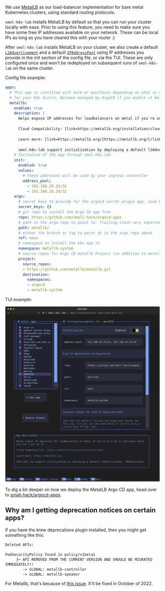 We use [MetalLB](https://metallb.org/) as our load-balancer implementation for bare metal Kubernetes clusters, using standard routing protocols.

`smol-k8s-lab` installs MetalLB by default so that you can run your cluster locally with ease. Prior to using this feature, you need to make sure you have some free IP addresses available on your network. These can be local IPs as long as you have cleared this with your router :)

After `smol-k8s-lab` installs MetalLB on your cluster, we also create a default [`L2Advertisement`](https://metallb.org/configuration/_advanced_l2_configuration/) and a default [`IPAddressPool`](https://metallb.org/configuration/_advanced_ipaddresspool_configuration/) using IP addresses you provide in the init section of the config file, or via the TUI. These are only configured once and won't be redeployed on subsequent runs of `smol-k8s-lab` on the same cluster.

Config file example:

```yaml
apps:
  # This app is installed with helm or manifests depending on what is recommended
  # for your k8s distro. Becomes managed by ArgoCD if you enable it below
  metallb:
    enabled: true
    description: |
      Helps expose IP addresses for loadbalancers on metal if you're on a vm or container where you can't get an IP.

      Cloud Compatibility: [link=https://metallb.org/installation/clouds/]https://metallb.org/installation/clouds/[/link]

      Learn more: [link=https://metallb.org/]https://metallb.org/[/link]

      smol-k8s-lab support initialization by deploying a default l2Advertisement  IPAddressPool.
    # Initialize of the app through smol-k8s-lab
    init:
      enabled: true
      values:
        # these addresses will be used by your ingress controller
        address_pool:
          - 192.168.20.23/32
          - 192.168.20.24/32
    argo:
      # secret keys to provide for the argocd secret plugin app, none by default
      secret_keys: {}
      # git repo to install the Argo CD app from
      repo: https://github.com/small-hack/argocd-apps
      # path in the argo repo to point to. Trailing slash very important!
      path: metallb/
      # either the branch or tag to point at in the argo repo above
      ref: main
      # namespace to install the k8s app in
      namespace: metallb-system
      # source repos for Argo CD metallb Project (in addition to metallb.argo.repo)
      project:
        source_repos:
        - https://github.com/metallb/metallb.git
        destination:
          namespaces:
          - argocd
          - metallb-system
```

TUI example:

[<img src="/assets/images/screenshots/metallb_example.svg" alt="terminal screenshot of smol-k8s-lab on the apps screen showing the app list on the left with metallb highlighted. On the right, there is a config panel for metallb with initialization enabled switch set to True and one init field titled address pool. The input field has the following text: 192.168.20.23/32, 192.168.20.24/32. below is the rest of the normal apps screen which is details further in the tui docs.">](/assets/images/screenshots/metallb_example.svg)

To dig a bit deeper on how we deploy the MetalLB Argo CD app, head over to [small-hack/argocd-apps](https://github.com/small-hack/argocd-apps/tree/main/metallb).

## Why am I getting deprecation notices on certain apps?
If you have the krew deprecations plugin installed, then you might get something like this:
```
Deleted APIs:

PodSecurityPolicy found in policy/v1beta1
	 ├─ API REMOVED FROM THE CURRENT VERSION AND SHOULD BE MIGRATED IMMEDIATELY!!
		-> GLOBAL: metallb-controller
		-> GLOBAL: metallb-speaker
```
For Metallb, that's because of [this issue](https://github.com/metallb/metallb/issues/1401#issuecomment-1140806861). It'll be fixed in October of 2022.
